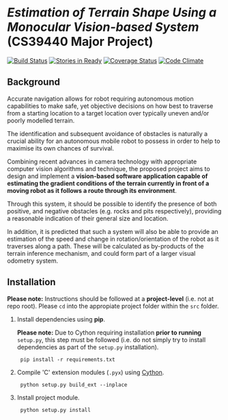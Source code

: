 # *Estimation of Terrain Shape Using a Monocular Vision-based System* (CS39440 Major Project) 
[![Build Status](https://travis-ci.org/cgddrd/CS39440-major-project.svg)](https://travis-ci.org/cgddrd/CS39440-major-project) [![Stories in Ready](https://badge.waffle.io/cgddrd/cs39440-major-project.png?label=ready&title=Ready)](https://waffle.io/cgddrd/cs39440-major-project) [![Coverage Status](https://coveralls.io/repos/cgddrd/CS39440-major-project/badge.svg?branch=develop)](https://coveralls.io/r/cgddrd/CS39440-major-project?branch=develop) [![Code Climate](https://codeclimate.com/github/cgddrd/CS39440-major-project/badges/gpa.svg)](https://codeclimate.com/github/cgddrd/CS39440-major-project) 

## Background

Accurate navigation allows for robot requiring autonomous motion capabilities to make safe, yet objective
decisions on how best to traverse from a starting location to a target location over typically uneven
and/or poorly modelled terrain.

The identification and subsequent avoidance of obstacles is naturally a crucial ability for an autonomous
mobile robot to possess in order to help to maximise its own chances of survival.

Combining recent advances in camera technology with appropriate computer vision algorithms and
technique, the proposed project aims to design and implement a **vision-based software application capable
of estimating the gradient conditions of the terrain currently in front of a moving robot as it follows
a route through its environment**.

Through this system, it should be possible to identify the presence of
both positive, and negative obstacles (e.g. rocks and pits respectively), providing a reasonable indication
of their general size and location.

In addition, it is predicted that such a system will also be able to provide an estimation of the speed
and change in rotation/orientation of the robot as it traverses along a path. These will be calculated as
by-products of the terrain inference mechanism, and could form part of a larger visual odometry system.

## Installation

**Please note:** Instructions should be followed at a **project-level** (i.e. not at repo root). Please ```cd``` into the appropiate project folder within the `src` folder.

1. Install dependencies using **pip**.

    **Please note:** Due to Cython requiring installation **prior to running** `setup.py`, this step must be followed (i.e. do not simply try to install dependencies as part of the `setup.py` installation).

        pip install -r requirements.txt

2. Compile 'C' extension modules (`.pyx`) using [Cython](https://github.com/cython/cython).

        python setup.py build_ext --inplace

3. Install project module.

        python setup.py install
